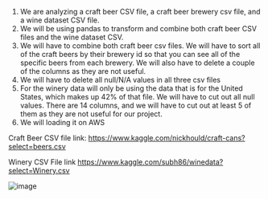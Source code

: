 
1)	We are analyzing a craft beer CSV file, a craft beer brewery csv file, and a wine dataset CSV file.
2)	We will be using pandas to transform and combine both craft beer CSV files and the wine dataset CSV.
3)	We will have to combine both craft beer csv files. We will have to sort all of the craft beers by their brewery id so that you can see all of the specific beers from each brewery. We will also have to delete a couple of the columns as they are not useful.
4)	We will have to delete all null/N/A values in all three csv files
5)	For the winery data will only be using the data that is for the United States, which makes up 42% of that file. We will have to cut out all null values. There are 14 columns, and we will have to cut out at least 5 of them as they are not useful for our project.
6)	We will loading it on AWS


Craft Beer CSV file link: https://www.kaggle.com/nickhould/craft-cans?select=beers.csv

Winery CSV File link https://www.kaggle.com/subh86/winedata?select=Winery.csv

![image](https://user-images.githubusercontent.com/77474724/128554763-cfe3d644-c109-4d1f-a9e6-ef64c5e97d18.png)


